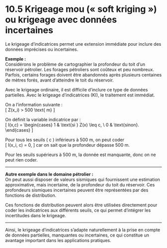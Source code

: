 # 10.5 Krigeage mou (« soft kriging ») ou krigeage avec données incertaines

Le krigeage d’indicatrices permet une extension immédiate pour inclure des données imprécises ou incertaines.

**Exemple :**  
Considérons le problème de cartographier la profondeur du toit d’un réservoir pétrolier. Les forages pétroliers sont coûteux et peu nombreux. Parfois, certains forages doivent être abandonnés après plusieurs centaines de mètres forés, avant d’atteindre le toit du réservoir.

Avec le krigeage ordinaire, il est difficile d’inclure ce type de données partielles. Avec le krigeage d’indicatrices (KI), le traitement est immédiat.

On a l’information suivante :  
\[
Z(x_i) > 500 \text{ m}
\]

On définit la variable indicatrice par :  
\[
I(x,c) = 
\begin{cases}
1 & \text{si } Z(x) \leq c, \\
0 & \text{sinon}.
\end{cases}
\]

Pour tous les seuils \( c \) inférieurs à 500 m, on peut coder  
\[
I(x_i, c) = 0,
\]
car on sait que la profondeur dépasse 500 m.

Pour les seuils supérieurs à 500 m, la donnée est manquante, donc on ne peut rien coder.

---

**Autre exemple dans le domaine pétrolier :**  
On peut aussi disposer de valeurs sismiques qui fournissent une estimation approximative, mais incertaine, de la profondeur du toit du réservoir. Ces profondeurs sismiques incertaines peuvent être représentées par des fonctions de distribution.

Ces fonctions de distribution peuvent alors être utilisées directement pour coder les indicatrices aux différents seuils, ce qui permet d’intégrer les incertitudes dans le krigeage.

---

Ainsi, le krigeage d’indicatrices s’adapte naturellement à la prise en compte de données partielles, manquantes ou incertaines, ce qui constitue un avantage important dans les applications pratiques.
